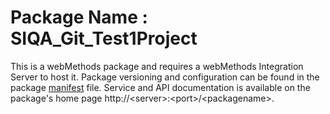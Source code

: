 # Package Name : SIQA_Git_Test1Project
This is a webMethods package and requires a webMethods Integration Server to host it. Package versioning and configuration can be found in the package [manifest](./SIQA_Git_Test1Project/manifest.v3) file. Service and API documentation is available on the package's home page http://&lt;server&gt;:&lt;port&gt;/&lt;packagename>.